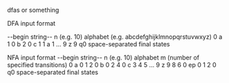 dfas or something

DFA input format

--begin string--
n (e.g. 10)
alphabet (e.g. abcdefghijklmnopqrstuvwxyz)
0 a 1
0 b 2
0 c 1
1 a 1
...
9 z 9
q0
space-separated final states

NFA input format
--begin string--
n (e.g. 10)
alphabet
m (number of specified transitions)
0 a 0 1 2
0 b 0 2 4
0 c 3 4 5
...
9 z 9 8 6
0 ep 0 1 2
0 
q0
space-separated final states